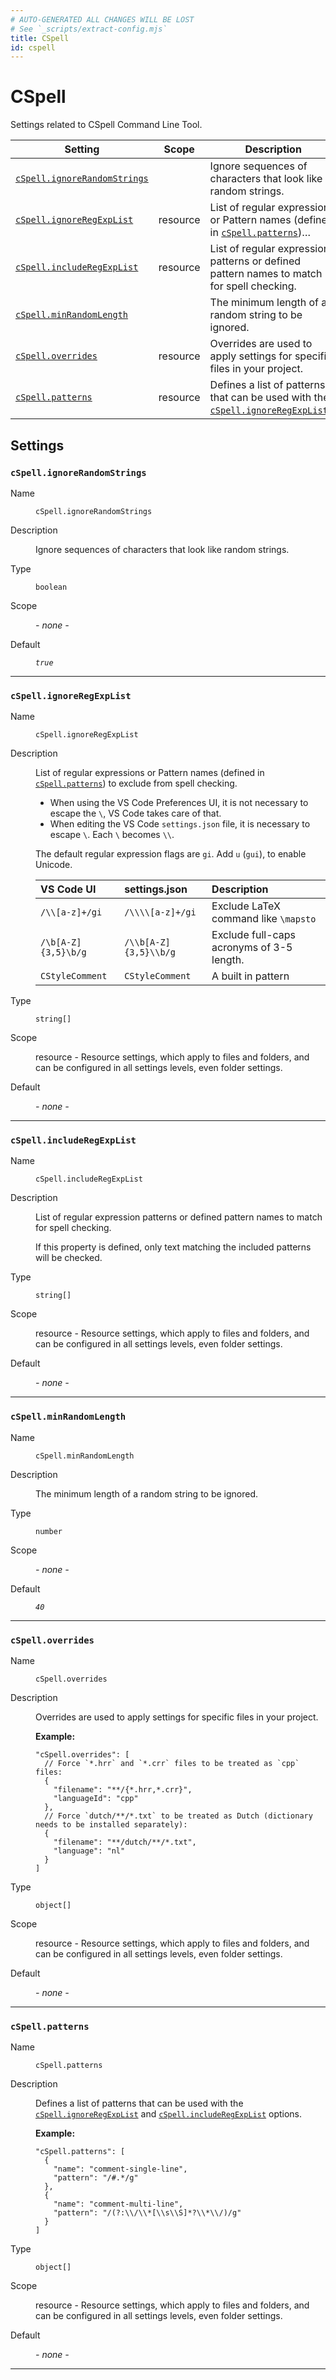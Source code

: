 ```yaml
---
# AUTO-GENERATED ALL CHANGES WILL BE LOST
# See `_scripts/extract-config.mjs`
title: CSpell
id: cspell
---
```


# CSpell

Settings related to CSpell Command Line Tool.


| Setting | Scope | Description |
| ------- | ----- | ----------- |
| [`cSpell.ignoreRandomStrings`](#cspellignorerandomstrings) |  | Ignore sequences of characters that look like random strings. |
| [`cSpell.ignoreRegExpList`](#cspellignoreregexplist) | resource | List of regular expressions or Pattern names (defined in [`cSpell.patterns`](cspell#cspellpatterns))… |
| [`cSpell.includeRegExpList`](#cspellincluderegexplist) | resource | List of regular expression patterns or defined pattern names to match for spell checking. |
| [`cSpell.minRandomLength`](#cspellminrandomlength) |  | The minimum length of a random string to be ignored. |
| [`cSpell.overrides`](#cspelloverrides) | resource | Overrides are used to apply settings for specific files in your project. |
| [`cSpell.patterns`](#cspellpatterns) | resource | Defines a list of patterns that can be used with the [`cSpell.ignoreRegExpList`](cspell#cspellignoreregexplist)… |


## Settings


### `cSpell.ignoreRandomStrings`

<dl>

<dt>
Name
</dt>
<dd>

`cSpell.ignoreRandomStrings`

</dd>


<dt>
Description
</dt>
<dd>

Ignore sequences of characters that look like random strings.

</dd>


<dt>
Type
</dt>
<dd>

`boolean`

</dd>


<dt>
Scope
</dt>
<dd>

_- none -_

</dd>




<dt>
Default
</dt>
<dd>

_`true`_

</dd>




</dl>

---


### `cSpell.ignoreRegExpList`

<dl>

<dt>
Name
</dt>
<dd>

`cSpell.ignoreRegExpList`

</dd>


<dt>
Description
</dt>
<dd>

List of regular expressions or Pattern names (defined in [`cSpell.patterns`](cspell#cspellpatterns)) to exclude from spell checking.

- When using the VS Code Preferences UI, it is not necessary to escape the `\`, VS Code takes care of that.
- When editing the VS Code `settings.json` file,
  it is necessary to escape `\`.
  Each `\` becomes `\\`.

The default regular expression flags are `gi`. Add `u` (`gui`), to enable Unicode.

| VS Code UI          | settings.json         | Description                                  |
| :------------------ | :-------------------- | :------------------------------------------- |
| `/\\[a-z]+/gi`      | `/\\\\[a-z]+/gi`      | Exclude LaTeX command like `\mapsto`         |
| `/\b[A-Z]{3,5}\b/g` | `/\\b[A-Z]{3,5}\\b/g` | Exclude full-caps acronyms of 3-5 length.    |
| `CStyleComment`     | `CStyleComment`       | A built in pattern                           |

</dd>


<dt>
Type
</dt>
<dd>

`string[]`

</dd>


<dt>
Scope
</dt>
<dd>

resource - Resource settings, which apply to files and folders, and can be configured in all settings levels, even folder settings.

</dd>




<dt>
Default
</dt>
<dd>

_- none -_

</dd>




</dl>

---


### `cSpell.includeRegExpList`

<dl>

<dt>
Name
</dt>
<dd>

`cSpell.includeRegExpList`

</dd>


<dt>
Description
</dt>
<dd>

List of regular expression patterns or defined pattern names to match for spell checking.

If this property is defined, only text matching the included patterns will be checked.

</dd>


<dt>
Type
</dt>
<dd>

`string[]`

</dd>


<dt>
Scope
</dt>
<dd>

resource - Resource settings, which apply to files and folders, and can be configured in all settings levels, even folder settings.

</dd>




<dt>
Default
</dt>
<dd>

_- none -_

</dd>




</dl>

---


### `cSpell.minRandomLength`

<dl>

<dt>
Name
</dt>
<dd>

`cSpell.minRandomLength`

</dd>


<dt>
Description
</dt>
<dd>

The minimum length of a random string to be ignored.

</dd>


<dt>
Type
</dt>
<dd>

`number`

</dd>


<dt>
Scope
</dt>
<dd>

_- none -_

</dd>




<dt>
Default
</dt>
<dd>

_`40`_

</dd>




</dl>

---


### `cSpell.overrides`

<dl>

<dt>
Name
</dt>
<dd>

`cSpell.overrides`

</dd>


<dt>
Description
</dt>
<dd>

Overrides are used to apply settings for specific files in your project.

**Example:**

```json5
"cSpell.overrides": [
  // Force `*.hrr` and `*.crr` files to be treated as `cpp` files:
  {
    "filename": "**/{*.hrr,*.crr}",
    "languageId": "cpp"
  },
  // Force `dutch/**/*.txt` to be treated as Dutch (dictionary needs to be installed separately):
  {
    "filename": "**/dutch/**/*.txt",
    "language": "nl"
  }
]
```

</dd>


<dt>
Type
</dt>
<dd>

`object[]`

</dd>


<dt>
Scope
</dt>
<dd>

resource - Resource settings, which apply to files and folders, and can be configured in all settings levels, even folder settings.

</dd>




<dt>
Default
</dt>
<dd>

_- none -_

</dd>




</dl>

---


### `cSpell.patterns`

<dl>

<dt>
Name
</dt>
<dd>

`cSpell.patterns`

</dd>


<dt>
Description
</dt>
<dd>

Defines a list of patterns that can be used with the [`cSpell.ignoreRegExpList`](cspell#cspellignoreregexplist) and
[`cSpell.includeRegExpList`](cspell#cspellincluderegexplist) options.

**Example:**

```json5
"cSpell.patterns": [
  {
    "name": "comment-single-line",
    "pattern": "/#.*/g"
  },
  {
    "name": "comment-multi-line",
    "pattern": "/(?:\\/\\*[\\s\\S]*?\\*\\/)/g"
  }
]
```

</dd>


<dt>
Type
</dt>
<dd>

`object[]`

</dd>


<dt>
Scope
</dt>
<dd>

resource - Resource settings, which apply to files and folders, and can be configured in all settings levels, even folder settings.

</dd>




<dt>
Default
</dt>
<dd>

_- none -_

</dd>




</dl>

---


